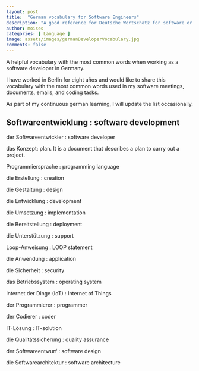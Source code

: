 ```yaml
---
layout: post
title:  "German vocabulary for Software Engineers"
description: "A good reference for Deutsche Wortschatz for software or computer science"
author: moises
categories: [ Language ]
image: assets/images/germanDeveloperVocabulary.jpg
comments: false
---
```


A helpful vocabulary with the most common words when working as a software developer in Germany.

I have worked in Berlin for eight años and would like to share this vocabulary with the most common words used in my software meetings, documents, emails, and coding tasks. 

As part of my continuous german learning, I will update the list occasionally.

## Softwareentwicklung : software development

der Softwareentwickler : software developer

das Konzept: plan. It is a document that describes a plan to carry out a project. 

Programmiersprache : programming language

die Erstellung : creation

die Gestaltung : design

die Entwicklung : development

die Umsetzung : implementation

die Bereitstellung : deployment

die Unterstützung : support

Loop-Anweisung : LOOP statement

die Anwendung : application

die Sicherheit : security

das Betriebssystem : operating system

Internet der Dinge (IoT) : Internet of Things

der Programmierer : programmer

der Codierer : coder

IT-Lösung : IT-solution

die Qualitätssicherung : quality assurance

der Softwareentwurf : software design

die Softwarearchitektur : software architecture

